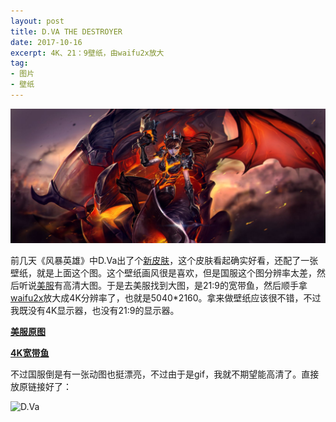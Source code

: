 ```yaml
---
layout: post
title: D.VA THE DESTROYER
date: 2017-10-16
excerpt: 4K、21：9壁纸，由waifu2x放大
tag: 
- 图片
- 壁纸
---
```


![0012](../img/0012.jpg)

前几天《风暴英雄》中D.Va出了个[新皮肤](http://heroes.blizzard.cn/article/blog/7251)，这个皮肤看起确实好看，还配了一张壁纸，就是上面这个图。这个壁纸画风很是喜欢，但是国服这个图分辨率太差，然后听说[美服](http://us.battle.net/heroes/en/blog/21072296/all-shall-burn-beneath-the-shadow-of-dva-the-destroyer-10-3-2017)有高清大图。于是去美服找到大图，是21:9的宽带鱼，然后顺手拿[waifu2x](http://windfire007.com/waifu2x/)放大成4K分辨率了，也就是5040*2160。拿来做壁纸应该很不错，不过我既没有4K显示器，也没有21:9的显示器。

[**美服原图**](https://bnetcmsus-a.akamaihd.net/cms/content_folder_media/SJMTEE2YY5T91506381365048.png)

[**4K宽带鱼**](../file/0009.7z)

不过国服倒是有一张动图也挺漂亮，不过由于是gif，我就不期望能高清了。直接放原链接好了：

![D.Va](http://heroes.nos.netease.com/a/images/2017/9/28/Deathwing-Dva-anim.gif)